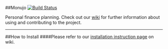 
##Monujo
[![Build Status](https://secure.travis-ci.org/monujo/monujo.png)](http://travis-ci.org/monujo/monujo)

Personal finance planning.
Check out our [wiki](https://github.com/monujo/monujo/wiki) for further information about using and contributing to the project.

-----

##How to Install
####Please refer to our [installation instruction page](https://github.com/monujo/monujo/wiki/Installing) on wiki.